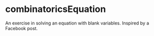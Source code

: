 # combinatoricsEquation
An exercise in solving an equation with blank variables. Inspired by a Facebook post. 
